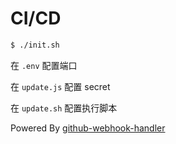 # CI/CD

```bash
$ ./init.sh
```

在 `.env` 配置端口

在 `update.js` 配置 secret

在 `update.sh` 配置执行脚本

Powered By [github-webhook-handler](https://github.com/rvagg/github-webhook-handler)
